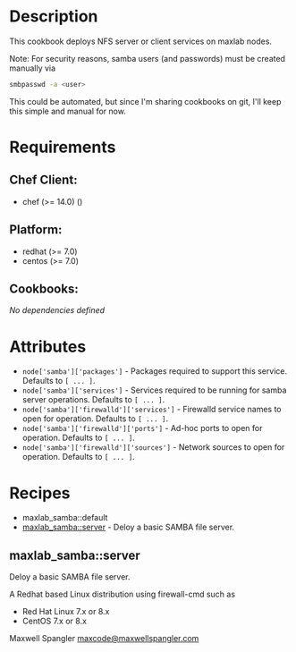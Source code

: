 # Description

This cookbook deploys NFS server or client services on maxlab nodes.

Note: For security reasons, samba users (and passwords) must be created manually via

```bash
smbpasswd -a <user>
```

This could be automated, but since I'm sharing cookbooks on git, I'll keep this simple and manual for now.

# Requirements


## Chef Client:

* chef (>= 14.0) ()

## Platform:

* redhat (>= 7.0)
* centos (>= 7.0)

## Cookbooks:

*No dependencies defined*

# Attributes

* `node['samba']['packages']` - Packages required to support this service. Defaults to `[ ... ]`.
* `node['samba']['services']` - Services required to be running for samba server operations. Defaults to `[ ... ]`.
* `node['samba']['firewalld']['services']` - Firewalld service names to open for operation. Defaults to `[ ... ]`.
* `node['samba']['firewalld']['ports']` - Ad-hoc ports to open for operation. Defaults to `[ ... ]`.
* `node['samba']['firewalld']['sources']` - Network sources to open for operation. Defaults to `[ ... ]`.

# Recipes

* maxlab_samba::default
* [maxlab_samba::server](#maxlab_sambaserver) - Deloy a basic SAMBA file server.

## maxlab_samba::server

Deloy a basic SAMBA file server.

A Redhat based Linux distribution using firewall-cmd such as
* Red Hat Linux 7.x or 8.x
* CentOS 7.x or 8.x


Maxwell Spangler maxcode@maxwellspangler.com
